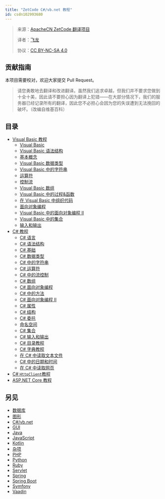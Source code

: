 ```yaml
---
title: "ZetCode C#/vb.net 教程"
id: csdn102993680
---
```


> 来源：[ApacheCN ZetCode 翻译项目](https://github.com/apachecn/zetcode-zh)
> 
> 译者：[飞龙](https://github.com/wizardforcel)
> 
> 协议：[CC BY-NC-SA 4.0](https://creativecommons.org/licenses/by-nc-sa/4.0/deed.zh)

## 贡献指南

本项目需要校对，欢迎大家提交 Pull Request。

> 请您勇敢地去翻译和改进翻译。虽然我们追求卓越，但我们并不要求您做到十全十美，因此请不要担心因为翻译上犯错——在大部分情况下，我们的服务器已经记录所有的翻译，因此您不必担心会因为您的失误遭到无法挽回的破坏。（改编自维基百科）

## 目录

*   [Visual Basic 教程](https://github.com/apachecn/zetcode-zh/blob/master/docs/dotnet/87.md)
    *   [Visual Basic](https://github.com/apachecn/zetcode-zh/blob/master/docs/dotnet/88.md)
    *   [Visual Basic 语法结构](https://github.com/apachecn/zetcode-zh/blob/master/docs/dotnet/89.md)
    *   [基本概念](https://github.com/apachecn/zetcode-zh/blob/master/docs/dotnet/90.md)
    *   [Visual Basic 数据类型](https://github.com/apachecn/zetcode-zh/blob/master/docs/dotnet/91.md)
    *   [Visual Basic 中的字符串](https://github.com/apachecn/zetcode-zh/blob/master/docs/dotnet/92.md)
    *   [运算符](https://github.com/apachecn/zetcode-zh/blob/master/docs/dotnet/93.md)
    *   [控制流](https://github.com/apachecn/zetcode-zh/blob/master/docs/dotnet/94.md)
    *   [Visual Basic 数组](https://github.com/apachecn/zetcode-zh/blob/master/docs/dotnet/95.md)
    *   [Visual Basic 中的过程&函数](https://github.com/apachecn/zetcode-zh/blob/master/docs/dotnet/96.md)
    *   [在 Visual Basic 中组织代码](https://github.com/apachecn/zetcode-zh/blob/master/docs/dotnet/97.md)
    *   [面向对象编程](https://github.com/apachecn/zetcode-zh/blob/master/docs/dotnet/98.md)
    *   [Visual Basic 中的面向对象编程 II](https://github.com/apachecn/zetcode-zh/blob/master/docs/dotnet/99.md)
    *   [Visual Basic 中的集合](https://github.com/apachecn/zetcode-zh/blob/master/docs/dotnet/100.md)
    *   [输入和输出](https://github.com/apachecn/zetcode-zh/blob/master/docs/dotnet/101.md)
*   [C# 教程](https://github.com/apachecn/zetcode-zh/blob/master/docs/dotnet/131.md)
    *   [C# 语言](https://github.com/apachecn/zetcode-zh/blob/master/docs/dotnet/132.md)
    *   [C# 语法结构](https://github.com/apachecn/zetcode-zh/blob/master/docs/dotnet/133.md)
    *   [C# 基础](https://github.com/apachecn/zetcode-zh/blob/master/docs/dotnet/134.md)
    *   [C# 数据类型](https://github.com/apachecn/zetcode-zh/blob/master/docs/dotnet/135.md)
    *   [C# 中的字符串](https://github.com/apachecn/zetcode-zh/blob/master/docs/dotnet/136.md)
    *   [C# 运算符](https://github.com/apachecn/zetcode-zh/blob/master/docs/dotnet/137.md)
    *   [C# 中的流控制](https://github.com/apachecn/zetcode-zh/blob/master/docs/dotnet/138.md)
    *   [C# 数组](https://github.com/apachecn/zetcode-zh/blob/master/docs/dotnet/139.md)
    *   [C# 面向对象编程](https://github.com/apachecn/zetcode-zh/blob/master/docs/dotnet/140.md)
    *   [C# 中的方法](https://github.com/apachecn/zetcode-zh/blob/master/docs/dotnet/141.md)
    *   [C# 面向对象编程 II](https://github.com/apachecn/zetcode-zh/blob/master/docs/dotnet/142.md)
    *   [C# 属性](https://github.com/apachecn/zetcode-zh/blob/master/docs/dotnet/143.md)
    *   [C# 结构](https://github.com/apachecn/zetcode-zh/blob/master/docs/dotnet/144.md)
    *   [C# 委托](https://github.com/apachecn/zetcode-zh/blob/master/docs/dotnet/145.md)
    *   [命名空间](https://github.com/apachecn/zetcode-zh/blob/master/docs/dotnet/146.md)
    *   [C# 集合](https://github.com/apachecn/zetcode-zh/blob/master/docs/dotnet/147.md)
    *   [C# 输入和输出](https://github.com/apachecn/zetcode-zh/blob/master/docs/dotnet/148.md)
    *   [C# 目录教程](https://github.com/apachecn/zetcode-zh/blob/master/docs/dotnet/149.md)
    *   [C# 字典教程](https://github.com/apachecn/zetcode-zh/blob/master/docs/dotnet/150.md)
    *   [在 C# 中读取文本文件](https://github.com/apachecn/zetcode-zh/blob/master/docs/dotnet/151.md)
    *   [C# 中的日期和时间](https://github.com/apachecn/zetcode-zh/blob/master/docs/dotnet/152.md)
    *   [在 C# 中读取网页](https://github.com/apachecn/zetcode-zh/blob/master/docs/dotnet/153.md)
*   [C# `HttpClient`教程](https://github.com/apachecn/zetcode-zh/blob/master/docs/dotnet/154.md)
*   [ASP.NET Core 教程](https://github.com/apachecn/zetcode-zh/blob/master/docs/dotnet/155.md)

## 另见

*   [数据库](https://github.com/apachecn/zetcode-zh/blob/master/docs/db/SUMMARY.md)
*   [图形](https://github.com/apachecn/zetcode-zh/blob/master/docs/graph/SUMMARY.md)
*   [C#/vb.net](https://github.com/apachecn/zetcode-zh/blob/master/docs/dotnet/SUMMARY.md)
*   [GUI](https://github.com/apachecn/zetcode-zh/blob/master/docs/gui/SUMMARY.md)
*   [Java](https://github.com/apachecn/zetcode-zh/blob/master/docs/java/SUMMARY.md)
*   [JavaScript](https://github.com/apachecn/zetcode-zh/blob/master/docs/js/SUMMARY.md)
*   [Kotlin](https://github.com/apachecn/zetcode-zh/blob/master/docs/kotlin/SUMMARY.md)
*   [杂项](https://github.com/apachecn/zetcode-zh/blob/master/docs/misc/SUMMARY.md)
*   [PHP](https://github.com/apachecn/zetcode-zh/blob/master/docs/php/SUMMARY.md)
*   [Python](https://github.com/apachecn/zetcode-zh/blob/master/docs/py/SUMMARY.md)
*   [Ruby](https://github.com/apachecn/zetcode-zh/blob/master/docs/ruby/SUMMARY.md)
*   [Servlet](https://github.com/apachecn/zetcode-zh/blob/master/docs/servlet/SUMMARY.md)
*   [Spring](https://github.com/apachecn/zetcode-zh/blob/master/docs/spring/SUMMARY.md)
*   [Spring Boot](https://github.com/apachecn/zetcode-zh/blob/master/docs/spring-boot/SUMMARY.md)
*   [Symfony](https://github.com/apachecn/zetcode-zh/blob/master/docs/symfony/SUMMARY.md)
*   [Vaadin](https://github.com/apachecn/zetcode-zh/blob/master/docs/vaadin/SUMMARY.md)